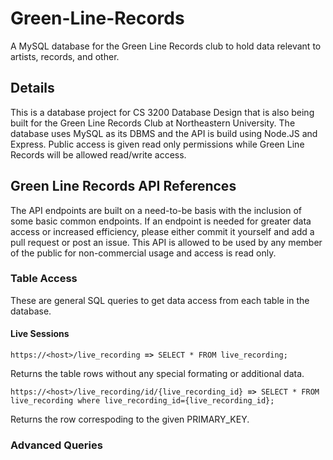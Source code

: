 # Green-Line-Records
A MySQL database for the Green Line Records club to hold data relevant to artists, records, and other. 


<h2>Details</h2>
This is a database project for CS 3200 Database Design that is also being built for the Green Line Records Club at Northeastern University.
The database uses MySQL as its DBMS and the API is build using Node.JS and Express. Public access is given read only permissions while
Green Line Records will be allowed read/write access.


<h2>Green Line Records API References</h2>
The API endpoints are built on a need-to-be basis with the inclusion of some basic common endpoints. 
If an endpoint is needed for greater data access or increased efficiency, please either commit it yourself and add a pull request or post an issue.
This API is allowed to be used by any member of the public for non-commercial usage and access is read only.

<h3>Table Access</h3>
These are general SQL queries to get data access from each table in the database.

<h4>Live Sessions</h4>
<pre><code>https://&lt;host&gt;/live_recording <b>=></b> SELECT * FROM live_recording;</code></pre>
Returns the table rows without any special formating or additional data.

<pre><code>https://&lt;host&gt;/live_recording/id/{live_recording_id} <b>=></b> SELECT * FROM live_recording where live_recording_id={live_recording_id};</code></pre>
Returns the row correspoding to the given PRIMARY_KEY.

<h3>Advanced Queries</h3>
